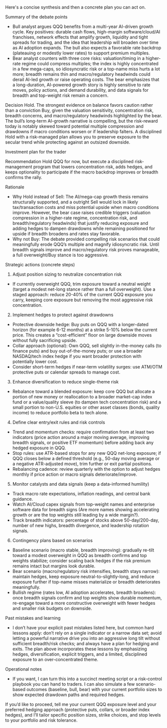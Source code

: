 Here's a concise synthesis and then a concrete plan you can act on.

Summary of the debate points
- Bull analyst argues QQQ benefits from a multi-year AI-driven growth cycle. Key positives: durable cash flows, high-margin software/cloud/AI franchises, network effects that amplify growth, liquidity and tight spreads for trading, and the idea that leadership will broaden over time as AI adoption expands. The bull also expects a favorable rate backdrop (plateauing or modestly lower rates) to support premium multiples.
- Bear analyst counters with three core risks: valuation/timing in a higher-rate regime could compress multiples; the index is highly concentrated in a few mega-caps, so idiosyncratic risk or a top-name miss hurts a lot more; breadth remains thin and macro/regulatory headwinds could derail AI-led growth or raise operating costs. The bear emphasizes that a long-duration, AI-powered growth story is highly sensitive to rate moves, policy actions, and demand durability, and data signals for breadth and top-weight risk remain a concern.

Decision
Hold. The strongest evidence on balance favors caution rather than a conviction Buy, given the valuation sensitivity, concentration risk, breadth concerns, and macro/regulatory headwinds highlighted by the bear. The bull’s long-term AI-growth narrative is compelling, but the risk-reward today is notably skewed toward potential multiple compression and drawdowns if macro conditions worsen or if leadership falters. A disciplined Hold with a risk-managed plan allows you to preserve exposure to the secular trend while protecting against an outsized downside.

Investment plan for the trader

Recommendation
Hold QQQ for now, but execute a disciplined risk-management program that lowers concentration risk, adds hedges, and keeps optionality to participate if the macro backdrop improves or breadth confirms the rally.

Rationale
- Why Hold instead of Sell: The AI/mega-cap growth thesis remains structurally supported, and a outright Sell would lock in likely tax/transaction costs and miss potential upside when macro conditions improve. However, the bear case raises credible triggers (valuation compression in a higher-rate regime, concentration risk, and breadth/regulatory headwinds) that justify reducing exposure and adding hedges to dampen drawdowns while remaining positioned for upside if breadth broadens and rates stay favorable.
- Why not Buy: The debate provided compelling risk scenarios that could meaningfully erode QQQ’s multiple and magnify idiosyncratic risk. Until breadth signals improve and macro/regulatory risk proves manageable, a full overweight/Buy stance is too aggressive.

Strategic actions (concrete steps)
1) Adjust position sizing to neutralize concentration risk
- If currently overweight QQQ, trim exposure toward a neutral weight (target a modest net-long stance rather than a full overweight). Use a staged approach: reduce 20-40% of the current QQQ exposure you carry, keeping core exposure but removing the most aggressive risk concentration.

2) Implement hedges to protect against drawdowns
- Protective downside hedge: Buy puts on QQQ with a longer-dated horizon (for example 6-12 months) at a strike 5-10% below the current price. This creates a “cost-efficient” floor on large downside moves without fully sacrificing upside.
- Collar approach (optional): Own QQQ, sell slightly in-the-money calls (to finance puts) and buy out-of-the-money puts; or use a broader NASDAQ/tech index hedge if you want broader protection with potentially lower cost.
- Consider short-term hedges if near-term volatility surges: use ATM/OTM protective puts or calendar spreads to manage cost.

3) Enhance diversification to reduce single-theme risk
- Rebalance toward a blended exposure: keep core QQQ but allocate a portion of new money or reallocation to a broader market-cap index fund or a value/quality sleeve (to dampen tech concentration risk) and a small portion to non-U.S. equities or other asset classes (bonds, quality income) to reduce portfolio beta to tech alone.

4) Define clear entry/exit rules and risk controls
- Trend and momentum checks: require confirmation from at least two indicators (price action around a major moving average, improving breadth signals, or positive ETF momentum) before adding back any hedged exposure in QQQ.
- Stop rules: use ATR-based stops for any new QQQ net-long exposure; if QQQ closes below a defined threshold (e.g., 50-day moving average or a negative ATR-adjusted move), trim further or exit partial positions.
- Rebalancing cadence: review quarterly with the option to adjust hedges monthly if price action or macro signals deteriorate/improve.

5) Monitor catalysts and data signals (keep a data-informed humility)
- Track macro rate expectations, inflation readings, and central bank guidance.
- Watch AI/Cloud capex signals from top-weight names and enterprise software data for breadth signs (Are more names showing accelerating growth or are the top weights still leading by a wide margin?).
- Track breadth indicators: percentage of stocks above 50-day/200-day, number of new highs, breadth divergence, and leadership rotation signals.

6) Contingency plans based on scenarios
- Baseline scenario (macro stable, breadth improving): gradually re-tilt toward a modest overweight in QQQ as breadth confirms and top weights stabilize; consider scaling back hedges if the risk premium remains intact but margins look durable.
- Bear scenario (macro/regulatory risk intensifies, breadth stays narrow): maintain hedges, keep exposure neutral-to-slightly-long, and reduce exposure further if top-name misses materialize or breadth deteriorates meaningfully.
- Bullish regime (rates low, AI adoption accelerates, breadth broadens): once breadth signals confirm and top weights show durable momentum, re-engage toward a more constructive overweight with fewer hedges and smaller risk budgets on downside.

Past mistakes and learning
- I don’t have your explicit past mistakes listed here, but common hard lessons apply: don’t rely on a single indicator or a narrow data set; avoid letting a powerful narrative drive you into an aggressive long tilt without sufficient breadth/risk checks; and always have a plan for hedging and exits. The plan above incorporates these lessons by emphasizing hedges, diversification, explicit triggers, and a limited, disciplined exposure to an over-concentrated theme.

Operational notes
- If you want, I can turn this into a succinct meeting script or a risk-control playbook you can hand to traders. I can also simulate a few scenario-based outcomes (baseline, bull, bear) with your current portfolio sizes to show expected drawdown paths and required hedges.

If you’d like to proceed, tell me your current QQQ exposure level and your preferred hedging approach (protective puts, collars, or broader index hedges), and I’ll tailor specific position sizes, strike choices, and stop levels to your portfolio and risk tolerance.